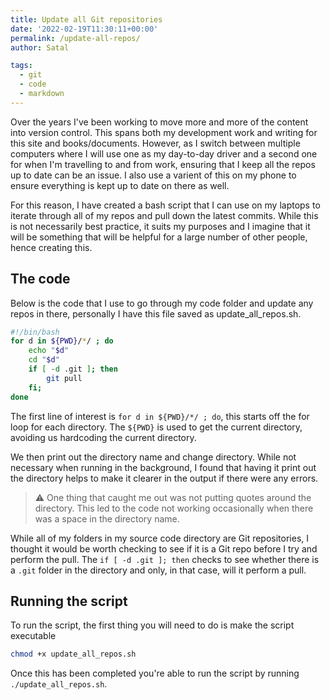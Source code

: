 ```yaml
---
title: Update all Git repositories
date: '2022-02-19T11:30:11+00:00'
permalink: /update-all-repos/
author: Satal

tags:
  - git
  - code
  - markdown
---
```


Over the years I've been working to move more and more of the content into version control. This spans both my development work and writing for this site and books/documents. However, as I switch between multiple computers where I will use one as my day-to-day driver and a second one for when I'm travelling to and from work, ensuring that I keep all the repos up to date can be an issue. I also use a varient of this on my phone to ensure everything is kept up to date on there as well.

<span id="ezoic-pub-video-placeholder-1"></span>

For this reason, I have created a bash script that I can use on my laptops to iterate through all of my repos and pull down the latest commits. While this is not necessarily best practice, it suits my purposes and I imagine that it will be something that will be helpful for a large number of other people, hence creating this.

## The code

Below is the code that I use to go through my code folder and update any repos in there, personally I have this file saved as update_all_repos.sh.

```bash
#!/bin/bash
for d in ${PWD}/*/ ; do
    echo "$d"
    cd "$d"
    if [ -d .git ]; then
        git pull
    fi;
done
```

The first line of interest is `for d in ${PWD}/*/ ; do`, this starts off the for loop for each directory. The `${PWD}` is used to get the current directory, avoiding us hardcoding the current directory.

We then print out the directory name and change directory. While not necessary when running in the background, I found that having it print out the directory helps to make it clearer in the output if there were any errors.

> :warning: One thing that caught me out was not putting quotes around the directory. This led to the code not working occasionally when there was a space in the directory name.

While all of my folders in my source code directory are Git repositories, I thought it would be worth checking to see if it is a Git repo before I try and perform the pull. The `if [ -d .git ]; then` checks to see whether there is a `.git` folder in the directory and only, in that case, will it perform a pull.

## Running the script

To run the script, the first thing you will need to do is make the script executable

```bash
chmod +x update_all_repos.sh
```

Once this has been completed you're able to run the script by running `./update_all_repos.sh`.